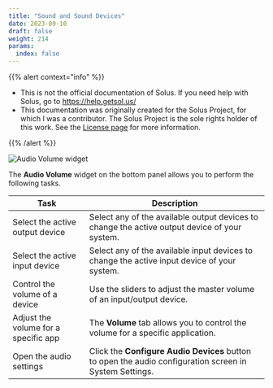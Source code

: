 ```yaml
---
title: "Sound and Sound Devices"
date: 2023-09-10
draft: false
weight: 214
params:
  index: false
---
```


{{% alert context="info" %}}

- This is not the official documentation of Solus. If you need help with Solus, go to https://help.getsol.us/
- This documentation was originally created for the Solus Project, for which I was a contributor. The Solus Project is the sole rights holder of this work. See the [License page](/docs/license) for more information.

{{% /alert %}}

![Audio Volume widget](../img/audio-widget.png)

The **Audio Volume** widget on the bottom panel allows you to perform the following tasks.

| Task                                 | Description                                                                 |
|--------------------------------------|-----------------------------------------------------------------------------|
| Select the active output device      | Select any of the available output devices to change the active output device of your system. |
| Select the active input device       | Select any of the available input devices to change the active input device of your system. |
| Control the volume of a device       | Use the sliders to adjust the master volume of an input/output device.      |
| Adjust the volume for a specific app | The **Volume** tab allows you to control the volume for a specific application. |
| Open the audio settings              | Click the **Configure Audio Devices** button to open the audio configuration screen in System Settings. |
